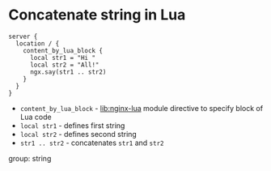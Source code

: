 # Concatenate string in Lua

```nginx
server {
  location / {
    content_by_lua_block {
      local str1 = "Hi "
      local str2 = "All!"
      ngx.say(str1 .. str2)
    }
  }
}
```

- `content_by_lua_block` - [lib:nginx-lua](/nginx-lua/how-to-install-nginx-lua-module-in-ubuntu-ubuntuversion) module directive to specify block of Lua code
- `local str1` - defines first string
- `local str2` - defines second string
- `str1 .. str2` - concatenates `str1` and `str2`

group: string


